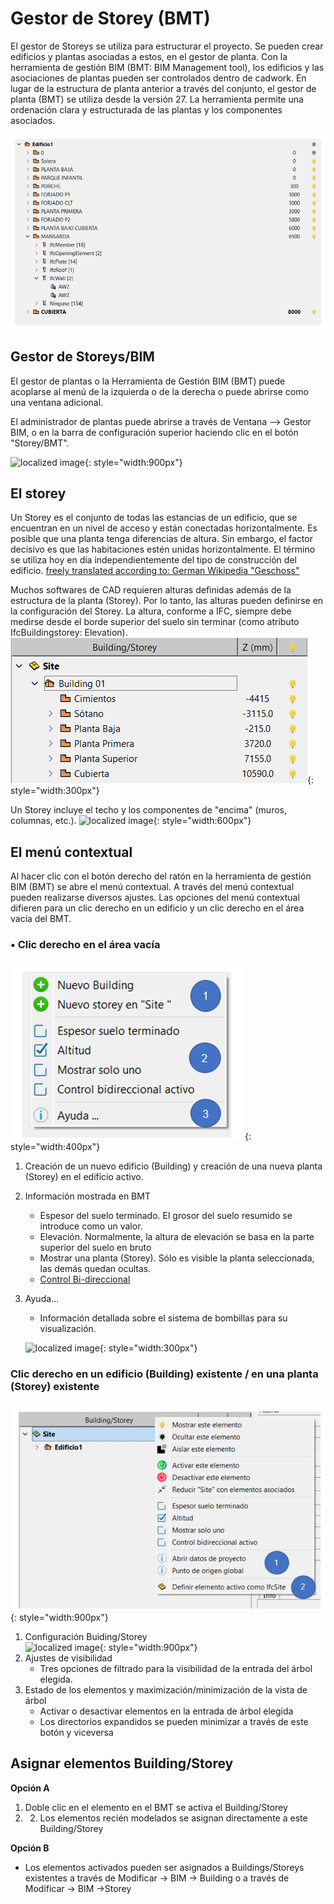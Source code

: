 # Gestor de Storey (BMT)

El gestor de Storeys se utiliza para estructurar el proyecto. Se pueden crear edificios y plantas asociadas a estos, en el gestor de planta.
Con la herramienta de gestión BIM (BMT: BIM Management tool), los edificios y las asociaciones de plantas pueden ser controlados dentro de cadwork. En lugar de la estructura de planta anterior a través del conjunto, el gestor de planta (BMT) se utiliza desde la versión 27.
La herramienta permite una ordenación clara y estructurada de las plantas y los componentes asociados.

![localized image](../img/sp/struct.png)

## Gestor de Storeys/BIM <br>

El gestor de plantas o la Herramienta de Gestión BIM (BMT) puede acoplarse al menú de la izquierda o de la derecha o puede abrirse como una ventana adicional.

El administrador de plantas puede abrirse a través de Ventana --> Gestor BIM, o en la barra de configuración superior haciendo clic en el botón "Storey/BMT".

![localized image](../img/bmt.gif){: style="width:900px"}

## El storey

Un Storey es el conjunto de todas las estancias de un edificio, que se encuentran en un nivel de acceso y están conectadas horizontalmente. Es posible que una planta tenga diferencias de altura. Sin embargo, el factor decisivo es que las habitaciones estén unidas horizontalmente. El término se utiliza hoy en día independientemente del tipo de construcción del edificio. [freely translated according to: German Wikipedia "Geschoss"](<https://de.wikipedia.org/wiki/Geschoss_(Architektur)>)

Muchos softwares de CAD requieren alturas definidas además de la estructura de la planta (Storey). Por lo tanto, las alturas pueden definirse en la configuración del Storey. La altura, conforme a IFC, siempre debe medirse desde el borde superior del suelo sin terminar (como atributo IfcBuildingstorey: Elevation).
![localized image](../img/sp/storey_cw.png){: style="width:300px"}

Un Storey incluye el techo y los componentes de "encima" (muros, columnas, etc.).
![localized image](../img/storey_bs.png "https://standards.buildingsmart.org/IFC/RELEASE/IFC4/ADD2_TC1/HTML/link/ifcbuildingstorey.htm"){: style="width:600px"}

## El menú contextual

Al hacer clic con el botón derecho del ratón en la herramienta de gestión BIM (BMT) se abre el menú contextual.
A través del menú contextual pueden realizarse diversos ajustes. Las opciones del menú contextual difieren para un clic derecho en un edificio y un clic derecho en el área vacía del BMT.

### • Clic derecho en el área vacía

![localized image](../img/sp/new_bldg.png){: style="width:400px"}

1. Creación de un nuevo edificio (Building) y creación de una nueva planta (Storey) en el edificio activo.
2. Información mostrada en BMT
   - Espesor del suelo terminado. El grosor del suelo resumido se introduce como un valor.
   - Elevación. Normalmente, la altura de elevación se basa en la parte superior del suelo en bruto
   - Mostrar una planta (Storey). Sólo es visible la planta seleccionada, las demás quedan ocultas.
   - [Control Bi-direccional](../1.Import/import.es.md)
3. Ayuda... <br>

   - Información detallada sobre el sistema de bombillas para su visualización.

   ![localized image](../img/de/help.png){: style="width:300px"}

### Clic derecho en un edificio (Building) existente / en una planta (Storey) existente

![localized image](../img/sp/storey_context.png){: style="width:900px"}

1. Configuración Buiding/Storey <br>
   ![localized image](../img/storey.gif){: style="width:900px"}
2. Ajustes de visibilidad
   - Tres opciones de filtrado para la visibilidad de la entrada del árbol elegida.
3. Estado de los elementos y maximización/minimización de la vista de árbol
   - Activar o desactivar elementos en la entrada de árbol elegida
   - Los directorios expandidos se pueden minimizar a través de este botón y viceversa

## Asignar elementos Building/Storey

**Opción A**

1. Doble clic en el elemento en el BMT se activa el Building/Storey
2. 2. Los elementos recién modelados se asignan directamente a este Building/Storey

**Opción B**

- Los elementos activados pueden ser asignados a Buildings/Storeys existentes a través de Modificar -> BIM -> Building o a través de Modificar -> BIM ->Storey
